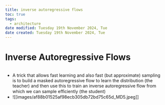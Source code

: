 ```yaml
---
title: inverse autoregressive flows
toc: true
tags:
  - architecture
date modified: Tuesday 19th November 2024, Tue
date created: Tuesday 19th November 2024, Tue
---
```


# Inverse Autoregressive Flows
```toc
```
- A trick that allows fast learning and also fast (but approximate) sampling is to build a masked autoregressive flow to learn the distribution (the teacher) and then use this to train an inverse autoregressive flow from which we can sample eﬀiciently (the student)
- ![[images/af88b01525af98ecb305db72bd75c65d_MD5.jpeg]]